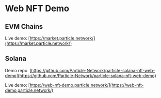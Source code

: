 # Web NFT Demo

## EVM Chains

Live demo: [https://market.particle.network/](https://market.particle.network/)

## Solana

Demo repo: [https://github.com/Particle-Network/particle-solana-nft-web-demo](https://github.com/Particle-Network/particle-solana-nft-web-demo)

Live demo: [https://web-nft-demo.particle.network/](https://web-nft-demo.particle.network/)
